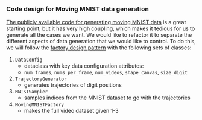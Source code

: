 ### Code design for Moving MNIST data generation

[The publicly available code for generating moving MNIST data](https://gist.github.com/tencia/afb129122a64bde3bd0c) is a great starting point, but it has very high coupling, which makes it tedious for us to generate all the cases we want. We would like to refactor it to separate the different aspects of data generation that we would like to control. To do this, we will follow the [factory design pattern](https://www.youtube.com/watch?v=s_4ZrtQs8Do) with the following sets of classes:

1. `DataConfig`
	- dataclass with key data configuration attributes:
	- `num_frames`, `nums_per_frame`, `num_videos`, `shape_canvas`, `size_digit`
2. `TrajectoryGenerator`
	- generates trajectories of digit positions
3. `MNISTSampler`
	- samples indices from the MNIST dataset to go with the trajectories
4. `MovingMNISTFactory`
	- makes the full video dataset given 1-3